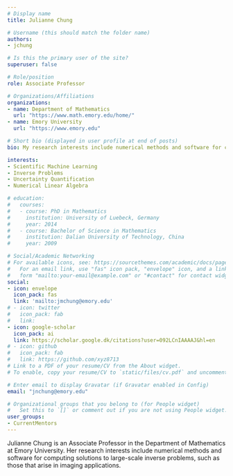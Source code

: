 ```yaml
---
# Display name
title: Julianne Chung

# Username (this should match the folder name)
authors:
- jchung

# Is this the primary user of the site?
superuser: false

# Role/position
role: Associate Professor 

# Organizations/Affiliations
organizations:
- name: Department of Mathematics
  url: "https://www.math.emory.edu/home/"
- name: Emory University
  url: "https://www.emory.edu"

# Short bio (displayed in user profile at end of posts)
bio: My research interests include numerical methods and software for computing solutions to large-scale inverse problems, such as those that arise in imaging applications

interests:
- Scientific Machine Learning
- Inverse Problems
- Uncertainty Quantification
- Numerical Linear Algebra

# education:
#   courses:
#   - course: PhD in Mathematics
#     institution: University of Luebeck, Germany
#     year: 2014
#   - course: Bachelor of Science in Mathematics
#     institution: Dalian University of Technology, China
#     year: 2009

# Social/Academic Networking
# For available icons, see: https://sourcethemes.com/academic/docs/page-builder/#icons
#   For an email link, use "fas" icon pack, "envelope" icon, and a link in the
#   form "mailto:your-email@example.com" or "#contact" for contact widget.
social:
- icon: envelope
  icon_pack: fas
  link: 'mailto:jmchung@emory.edu'
# - icon: twitter
#   icon_pack: fab
#   link: 
- icon: google-scholar
  icon_pack: ai
  link: https://scholar.google.dk/citations?user=092LCnIAAAAJ&hl=en
# - icon: github
#   icon_pack: fab
#   link: https://github.com/xyz8713
# Link to a PDF of your resume/CV from the About widget.
# To enable, copy your resume/CV to `static/files/cv.pdf` and uncomment the lines below.

# Enter email to display Gravatar (if Gravatar enabled in Config)
email: "jnchung@emory.edu"

# Organizational groups that you belong to (for People widget)
#   Set this to `[]` or comment out if you are not using People widget.
user_groups:
- CurrentMentors
---
```

Julianne Chung is an Associate Professor in the Department of Mathematics at Emory University. Her research interests include numerical methods and software for computing solutions to large-scale inverse problems, such as those that arise in imaging applications.

